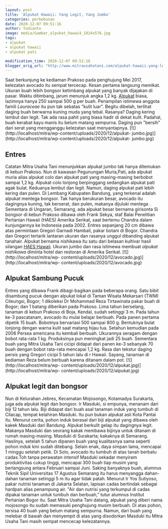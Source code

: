 ```yaml
---
layout: post
title: 'Alpukat Hawaii: Yang Legit, Yang Jumbo'
categories: perkebunan
date: 2020-12-07 09:51:16
author: Yudianto
image: media/Gambar_alpukat_hawai4_1024x576.jpg
tags:
- alpukat
- alpukat hawaii
- alpukat pati

modification_time: 2020-12-07 09:51:16
blogger_orig_url: "http://www.mitrausahatani.com/alpukat-hawaii-yang-legit-yang-jumbo.html"
---
```


Saat berkunjung ke kediaman Prakoso pada penghujung Mei 2017, kelezatan
avocado itu sempat tercecap. Kesan pertama langsung memikat. Ukuran buah lebih
bongsor ketimbang alpukat yang banyak dijajakan di pasar. Waktu ditimbang,
jarum menunjuk angka 1,2 kg. [Alpukat](https://www.mitrausahatani.com/topik/alpukat
"Alpukat") biasa, lazimnya hanya 250 sampai 500 g per buah. Penampilan
istimewa anggota famili _Lauraceae_ itu pun tak sebatas "kulit luar". Begitu
dibelah, terlihat daging buah berwarna kuning muda yang tebal. Rasanya? Daging
kering lembut dan legit. Tak ada rasa pahit yang biasa hadir di dekat kulit.
Padahal, buah kerabat kayu manis itu belum matang sempurna. Daging pun
"bersih" dari serat yang mengganggu kelezatan saat menyantapnya.
[![](http://localhost/mitra/wp-content/uploads/2020/12/alpukat-
jumbo.jpg)](http://localhost/mitra/wp-content/uploads/2020/12/alpukat-
jumbo.jpg)

## Entres

Catatan Mitra Usaha Tani menunjukkan alpukat jumbo tak hanya ditemukan di
kebun Prakoso. Nun di kawasan Pegunungan Muria,Pati, ada alpukat muria alias
alpukat colo dan alpukat pati yang masing-masing berbobot sampai 1,2 kg.
Alpukat colo lonjong berpinggang sedangkan alpukat pati agak bulat. Keduanya
lembut dan legit. Namun, daging alpukat pati lebih kering dan pulen. Di
Lembang Kabupaten Bandung, yang terkenal adalah alpukat mentega bongsor. Tak
hanya berukuran besar, avocado itu dagingnya kuning, tak berserat, dan pulen,
makanya dijuluki mentega . Sementara di Ungaran, Semarang, ada alpukat besar
bernama girisonta Si bongsor di kebun Prakoso dibawa oleh Frank Sekya, staf
Balai Penelitian Pertanian Hawaii (HAES) Amerika Serikat, saat bertemu Chandra
dalam kunjungannya ke Indonesia pada 2002. Entres sepanjang 20 cm dibawa atas
permintaan Gregori Garnadi Hambali, pakar botani di Bogor. Chandra dan Gregori
tertarik lantaran ukuran dan rasanya unggul dibanding alpukat tanahair.
Alpukat bernama nishikawa itu satu dari belasan kultivar hasil silangan [HAES
Hawaii](https://scholarspace.manoa.hawaii.edu/bitstream/10125/53569/2/CtahrpsExtCirc3821978.pdf).
Ukuran jumbo dan rasa istimewa membuat _alpukat nishikawa_ diminta hotel dan
restoran di Amerika Serikat. [![](http://localhost/mitra/wp-
content/uploads/2020/12/avocado.jpg)](http://localhost/mitra/wp-
content/uploads/2020/12/avocado.jpg)

## Alpukat Sambung Pucuk

Entres yang dibawa Frank dibagi-bagikan pada beberapa orang. Satu bibit
disambung pucuk dengan alpukat lokal di Taman Wisata Mekarsari (TWM)
Cileungsi, Bogor; 1 dikoleksi Dr Mohammad Reza Tirtawinata pakar buah di
Bogor; dan 1 batang diberikan pada Prakoso. Lima tahun berselang, tanaman di
kebun Prakoso di Boja, Kendal, sudah setinggi 3 m. Pada tahun ke-3 pascatanam,
avocado itu mulai belajar berbuah. Pada panen pertama dipetik 15 buah.
Bobotnya bervariasi 500 sampai 800 g. Bentuknya bulat lonjong dengan warna
kulit saat matang hijau tua. Setahun kemudian pada 2006 Persea americana itu
kembali berbuah. Ukurannya seragam dengan bobot rata-rata 1 kg. Produksinya
pun meningkat jadi 25 buah. Sementara buah yang Mitra Usaha Tani cicipi
didapat dari panen ke-3 sebanyak 70 buah dengan bobot rata-rata mencapai 1,2
kg. Rasa dan tekstur daging persis yang Gregori cicipi 5 tahun lalu di r
Hawaii. Sayang, tanaman di kediaman Reza belum berbuah karena ditanam dalam
pot. [![](http://localhost/mitra/wp-
content/uploads/2020/12/alpukat.jpg)](http://localhost/mitra/wp-
content/uploads/2020/12/alpukat.jpg)

## Alpukat legit dan bongsor

Nun di Kelurahan Jebres, Kecamatan Mojosongo, Kotamadya Surakarta, juga ada
alpukat legit dan bongsor. Ir Masduki, si empunya, menanam dari biji 12 tahun
lalu. Biji didapat dari buah asal tanaman induk yang tumbuh di Cilacap, tempat
kelahiran Masduki. Itu pun bukan alpukat asli Kota Pantai itu. Menurut cerita,
pohon induk berasal dari biji alpukat yang dibawa oleh kakek Masduki dari
Bandung. Alpukat berkulit gelap itu dagingnya legit. Makanya Masduki dan
seorang kakak membawa bijinya untuk ditanam di rumah masing-masing. Masduki di
Surakarta; kakaknya di Semarang. Hasilnya, setelah 5 tahun dipanen buah yang
kualitasnya sama seperti pohon induk kini sudah ditebang. Selain enak, daya
simpan lama, mencapai 1 minggu setelah petik. Di Solo, avocado itu tumbuh di
atas tanah berbatu cadas.Toh tanpa perawatan intensif Masduki sekadar menyiram
produktivitas cukup tinggi, mencapai 300 buah tiap musim yang berlangsung
antara Februari sampai Juni. Saking banyaknya buah, alumnus Teknik Sipil
Universitas 17 Agustus Semarang itu harus menyangga dahan-dahan tanaman
setinggi 5 m itu agar tidak patah. Menurut Ir Yos Sutiyoso, pakar nutrisi
tanaman di Jakarta Selatan, lapisan cadas bertindak sebagai hardpan alias
penampung air. "Air dan nutrisi yang terkumpul di cadas dipakai tanaman untuk
tumbuh dan berbuah," tutur alumnus Institut Pertanian Bogor itu. Saat Mitra
Usaha Tani datang, alpukat yang diberi nama mojosongo itu sudah memasuki
penghujung musim berbuah. Di atas pohon, tersisa 40 buah yang belum matang
sempurna. Namun, dari buah yang melebar di bawah dan menyempit di atas yang
disodorkan Masduki itu Mitra Usaha Tani masih sempat mencecap kelezatannya.



